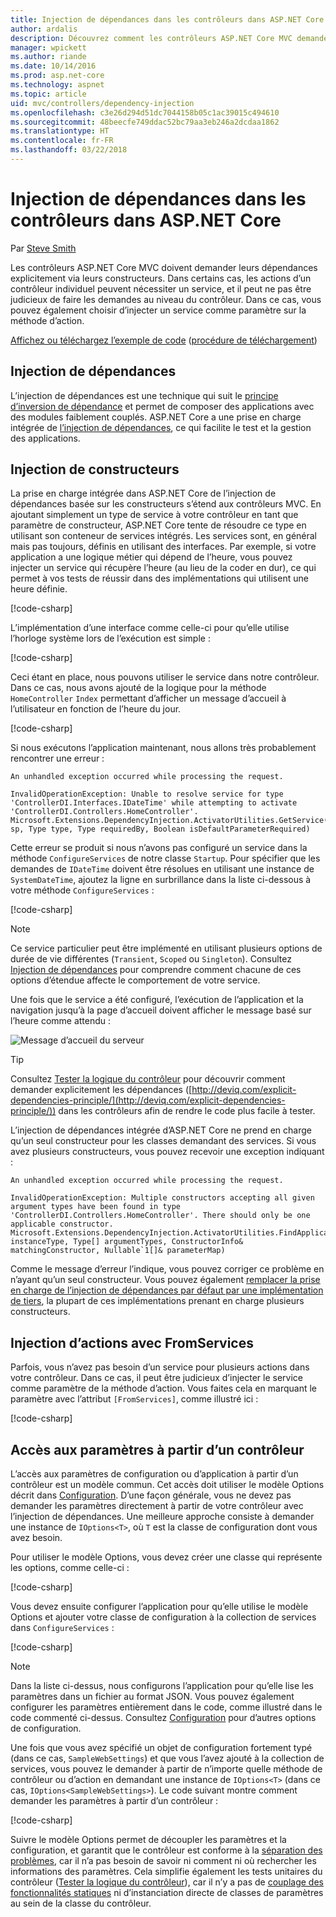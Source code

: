 ```yaml
---
title: Injection de dépendances dans les contrôleurs dans ASP.NET Core
author: ardalis
description: Découvrez comment les contrôleurs ASP.NET Core MVC demandent explicitement leurs dépendances par le biais de leurs constructeurs avec l’injection de dépendances dans ASP.NET Core.
manager: wpickett
ms.author: riande
ms.date: 10/14/2016
ms.prod: asp.net-core
ms.technology: aspnet
ms.topic: article
uid: mvc/controllers/dependency-injection
ms.openlocfilehash: c3e26d294d51dc7044158b05c1ac39015c494610
ms.sourcegitcommit: 48beecfe749ddac52bc79aa3eb246a2dcdaa1862
ms.translationtype: HT
ms.contentlocale: fr-FR
ms.lasthandoff: 03/22/2018
---
```

# <a name="dependency-injection-into-controllers-in-aspnet-core"></a>Injection de dépendances dans les contrôleurs dans ASP.NET Core

<a name="dependency-injection-controllers"></a>

Par [Steve Smith](https://ardalis.com/)

Les contrôleurs ASP.NET Core MVC doivent demander leurs dépendances explicitement via leurs constructeurs. Dans certains cas, les actions d’un contrôleur individuel peuvent nécessiter un service, et il peut ne pas être judicieux de faire les demandes au niveau du contrôleur. Dans ce cas, vous pouvez également choisir d’injecter un service comme paramètre sur la méthode d’action.

[Affichez ou téléchargez l’exemple de code](https://github.com/aspnet/Docs/tree/master/aspnetcore/mvc/controllers/dependency-injection/sample) ([procédure de téléchargement](xref:tutorials/index#how-to-download-a-sample))

## <a name="dependency-injection"></a>Injection de dépendances

L’injection de dépendances est une technique qui suit le [principe d’inversion de dépendance](http://deviq.com/dependency-inversion-principle/) et permet de composer des applications avec des modules faiblement couplés. ASP.NET Core a une prise en charge intégrée de [l’injection de dépendances](../../fundamentals/dependency-injection.md), ce qui facilite le test et la gestion des applications.

## <a name="constructor-injection"></a>Injection de constructeurs

La prise en charge intégrée dans ASP.NET Core de l’injection de dépendances basée sur les constructeurs s’étend aux contrôleurs MVC. En ajoutant simplement un type de service à votre contrôleur en tant que paramètre de constructeur, ASP.NET Core tente de résoudre ce type en utilisant son conteneur de services intégrés. Les services sont, en général mais pas toujours, définis en utilisant des interfaces. Par exemple, si votre application a une logique métier qui dépend de l’heure, vous pouvez injecter un service qui récupère l’heure (au lieu de la coder en dur), ce qui permet à vos tests de réussir dans des implémentations qui utilisent une heure définie.

[!code-csharp[](dependency-injection/sample/src/ControllerDI/Interfaces/IDateTime.cs)]


L’implémentation d’une interface comme celle-ci pour qu’elle utilise l’horloge système lors de l’exécution est simple :

[!code-csharp[](dependency-injection/sample/src/ControllerDI/Services/SystemDateTime.cs)]


Ceci étant en place, nous pouvons utiliser le service dans notre contrôleur. Dans ce cas, nous avons ajouté de la logique pour la méthode `HomeController` `Index` permettant d’afficher un message d’accueil à l’utilisateur en fonction de l’heure du jour.

[!code-csharp[](./dependency-injection/sample/src/ControllerDI/Controllers/HomeController.cs?highlight=8,10,12,17,18,19,20,21,22,23,24,25,26,27,28,29,30&range=1-31,51-52)]

Si nous exécutons l’application maintenant, nous allons très probablement rencontrer une erreur :

```
An unhandled exception occurred while processing the request.

InvalidOperationException: Unable to resolve service for type 'ControllerDI.Interfaces.IDateTime' while attempting to activate 'ControllerDI.Controllers.HomeController'.
Microsoft.Extensions.DependencyInjection.ActivatorUtilities.GetService(IServiceProvider sp, Type type, Type requiredBy, Boolean isDefaultParameterRequired)
```

Cette erreur se produit si nous n’avons pas configuré un service dans la méthode `ConfigureServices` de notre classe `Startup`. Pour spécifier que les demandes de `IDateTime` doivent être résolues en utilisant une instance de `SystemDateTime`, ajoutez la ligne en surbrillance dans la liste ci-dessous à votre méthode `ConfigureServices` :

[!code-csharp[](./dependency-injection/sample/src/ControllerDI/Startup.cs?highlight=4&range=26-27,42-44)]

> [!NOTE]
> Ce service particulier peut être implémenté en utilisant plusieurs options de durée de vie différentes (`Transient`, `Scoped` ou `Singleton`). Consultez [Injection de dépendances](../../fundamentals/dependency-injection.md) pour comprendre comment chacune de ces options d’étendue affecte le comportement de votre service.

Une fois que le service a été configuré, l’exécution de l’application et la navigation jusqu’à la page d’accueil doivent afficher le message basé sur l’heure comme attendu :

![Message d’accueil du serveur](dependency-injection/_static/server-greeting.png)

>[!TIP]
> Consultez [Tester la logique du contrôleur](testing.md) pour découvrir comment demander explicitement les dépendances ([http://deviq.com/explicit-dependencies-principle/](http://deviq.com/explicit-dependencies-principle/)) dans les contrôleurs afin de rendre le code plus facile à tester.

L’injection de dépendances intégrée d’ASP.NET Core ne prend en charge qu’un seul constructeur pour les classes demandant des services. Si vous avez plusieurs constructeurs, vous pouvez recevoir une exception indiquant :

```
An unhandled exception occurred while processing the request.

InvalidOperationException: Multiple constructors accepting all given argument types have been found in type 'ControllerDI.Controllers.HomeController'. There should only be one applicable constructor.
Microsoft.Extensions.DependencyInjection.ActivatorUtilities.FindApplicableConstructor(Type instanceType, Type[] argumentTypes, ConstructorInfo& matchingConstructor, Nullable`1[]& parameterMap)
```

Comme le message d’erreur l’indique, vous pouvez corriger ce problème en n’ayant qu’un seul constructeur. Vous pouvez également [remplacer la prise en charge de l’injection de dépendances par défaut par une implémentation de tiers](../../fundamentals/dependency-injection.md#replacing-the-default-services-container), la plupart de ces implémentations prenant en charge plusieurs constructeurs.

## <a name="action-injection-with-fromservices"></a>Injection d’actions avec FromServices

Parfois, vous n’avez pas besoin d’un service pour plusieurs actions dans votre contrôleur. Dans ce cas, il peut être judicieux d’injecter le service comme paramètre de la méthode d’action. Vous faites cela en marquant le paramètre avec l’attribut `[FromServices]`, comme illustré ici :

[!code-csharp[](./dependency-injection/sample/src/ControllerDI/Controllers/HomeController.cs?highlight=1&range=33-38)]

## <a name="accessing-settings-from-a-controller"></a>Accès aux paramètres à partir d’un contrôleur

L’accès aux paramètres de configuration ou d’application à partir d’un contrôleur est un modèle commun. Cet accès doit utiliser le modèle Options décrit dans [Configuration](xref:fundamentals/configuration/index). D’une façon générale, vous ne devez pas demander les paramètres directement à partir de votre contrôleur avec l’injection de dépendances. Une meilleure approche consiste à demander une instance de `IOptions<T>`, où `T` est la classe de configuration dont vous avez besoin.

Pour utiliser le modèle Options, vous devez créer une classe qui représente les options, comme celle-ci :

[!code-csharp[](dependency-injection/sample/src/ControllerDI/Model/SampleWebSettings.cs)]

Vous devez ensuite configurer l’application pour qu’elle utilise le modèle Options et ajouter votre classe de configuration à la collection de services dans `ConfigureServices` :

[!code-csharp[](./dependency-injection/sample/src/ControllerDI/Startup.cs?highlight=3,4,5,6,9,16,19&range=14-44)]

> [!NOTE]
> Dans la liste ci-dessus, nous configurons l’application pour qu’elle lise les paramètres dans un fichier au format JSON. Vous pouvez également configurer les paramètres entièrement dans le code, comme illustré dans le code commenté ci-dessus. Consultez [Configuration](xref:fundamentals/configuration/index) pour d’autres options de configuration.

Une fois que vous avez spécifié un objet de configuration fortement typé (dans ce cas, `SampleWebSettings`) et que vous l’avez ajouté à la collection de services, vous pouvez le demander à partir de n’importe quelle méthode de contrôleur ou d’action en demandant une instance de `IOptions<T>` (dans ce cas, `IOptions<SampleWebSettings>`). Le code suivant montre comment demander les paramètres à partir d’un contrôleur :

[!code-csharp[](./dependency-injection/sample/src/ControllerDI/Controllers/SettingsController.cs?highlight=3,5,7&range=7-22)]

Suivre le modèle Options permet de découpler les paramètres et la configuration, et garantit que le contrôleur est conforme à la [séparation des problèmes](http://deviq.com/separation-of-concerns/), car il n’a pas besoin de savoir ni comment ni où rechercher les informations des paramètres. Cela simplifie également les tests unitaires du contrôleur ([Tester la logique du contrôleur](testing.md)), car il n’y a pas de [couplage des fonctionnalités statiques](http://deviq.com/static-cling/) ni d’instanciation directe de classes de paramètres au sein de la classe du contrôleur.
